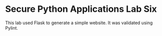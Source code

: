 # Secure Python Applications Lab Six

This lab used Flask to generate a simple website. It was validated using Pylint.
